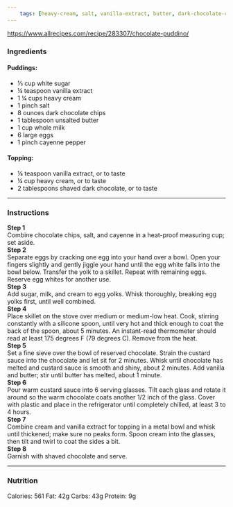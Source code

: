 ```yaml
---
	tags: [heavy-cream, salt, vanilla-extract, butter, dark-chocolate-chips, cayenne-pepper, vanilla-extract, whole-milk, white-sugar, shaved-dark-chocolate, eggs, heavy-cream]
---
```


https://www.allrecipes.com/recipe/283307/chocolate-puddino/

### Ingredients

#### Puddings:  
* ⅓ cup white sugar
* ¼ teaspoon vanilla extract
* 1 ¼ cups heavy cream
* 1 pinch salt
* 8 ounces dark chocolate chips
* 1 tablespoon unsalted butter
* 1 cup whole milk
* 6 large eggs
* 1 pinch cayenne pepper
#### Topping:  
* ⅛ teaspoon vanilla extract, or to taste
* ¼ cup heavy cream, or to taste
* 2 tablespoons shaved dark chocolate, or to taste

---

### Instructions

**Step 1**  
Combine chocolate chips, salt, and cayenne in a heat-proof measuring cup; set aside.  
**Step 2**  
Separate eggs by cracking one egg into your hand over a bowl. Open your fingers slightly and gently jiggle your hand until the egg white falls into the bowl below. Transfer the yolk to a skillet. Repeat with remaining eggs. Reserve egg whites for another use.  
**Step 3**  
Add sugar, milk, and cream to egg yolks. Whisk thoroughly, breaking egg yolks first, until well combined.  
**Step 4**  
Place skillet on the stove over medium or medium-low heat. Cook, stirring constantly with a silicone spoon, until very hot and thick enough to coat the back of the spoon, about 5 minutes. An instant-read thermometer should read at least 175 degrees F (79 degrees C). Remove from the heat.  
**Step 5**  
Set a fine sieve over the bowl of reserved chocolate. Strain the custard sauce into the chocolate and let sit for 2 minutes. Whisk until chocolate has melted and custard sauce is smooth and shiny, about 2 minutes. Add vanilla and butter; stir until butter has melted, about 1 minute.  
**Step 6**  
Pour warm custard sauce into 6 serving glasses. Tilt each glass and rotate it around so the warm chocolate coats another 1/2 inch of the glass. Cover with plastic and place in the refrigerator until completely chilled, at least 3 to 4 hours.  
**Step 7**  
Combine cream and vanilla extract for topping in a metal bowl and whisk until thickened; make sure no peaks form. Spoon cream into the glasses, then tilt and twirl to coat the sides a bit.  
**Step 8**  
Garnish with shaved chocolate and serve.  

---

### Nutrition

Calories: 561  Fat: 42g  Carbs: 43g  Protein: 9g  
